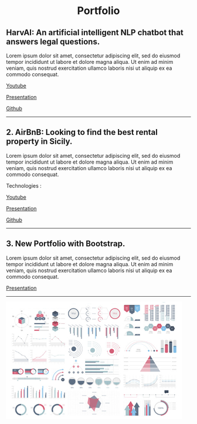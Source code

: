 <div align="center"> <h1> Portfolio </h1> </div> 



## HarvAI: An artificial intelligent NLP chatbot that answers legal questions.
Lorem ipsum dolor sit amet, consectetur adipiscing elit, sed do eiusmod tempor incididunt ut labore et dolore magna aliqua. Ut enim ad minim veniam, quis nostrud exercitation ullamco laboris nisi ut aliquip ex ea commodo consequat.

[Youtube](/sample_page)

[Presentation](/pdf/sample_presentation.pdf)

[Github](/pdf/sample_presentation.pdf)

---

## 2. AirBnB: Looking to find the best rental property in Sicily. 
Lorem ipsum dolor sit amet, consectetur adipiscing elit, sed do eiusmod tempor incididunt ut labore et dolore magna aliqua. Ut enim ad minim veniam, quis nostrud exercitation ullamco laboris nisi ut aliquip ex ea commodo consequat.

Technologies : 

[Youtube](/sample_page)

[Presentation](/pdf/sample_presentation.pdf)

[Github](/pdf/sample_presentation.pdf)

---

## 3. New Portfolio with Bootstrap.
Lorem ipsum dolor sit amet, consectetur adipiscing elit, sed do eiusmod tempor incididunt ut labore et dolore magna aliqua. Ut enim ad minim veniam, quis nostrud exercitation ullamco laboris nisi ut aliquip ex ea commodo consequat.

[Presentation](http://example.com/)

---


<img src="assets/images/dummy_thumbnail.jpg?raw=true"/>